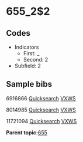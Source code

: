 # 655\_2$2

## Codes

-   Indicators
    -   First: \_
    -   Second: 2
-   Subfield: 2

## Sample bibs

6916866 [Quicksearch](https://search.library.yale.edu/catalog/6916866) [VXWS](http://prodorbis.library.yale.edu:7014/vxws/GetHoldingsService?bibId=6916866)

8014985 [Quicksearch](https://search.library.yale.edu/catalog/8014985) [VXWS](http://prodorbis.library.yale.edu:7014/vxws/GetHoldingsService?bibId=8014985)

11721094 [Quicksearch](https://search.library.yale.edu/catalog/11721094) [VXWS](http://prodorbis.library.yale.edu:7014/vxws/GetHoldingsService?bibId=11721094)

**Parent topic:**[655](../../tags/655/655.md)

